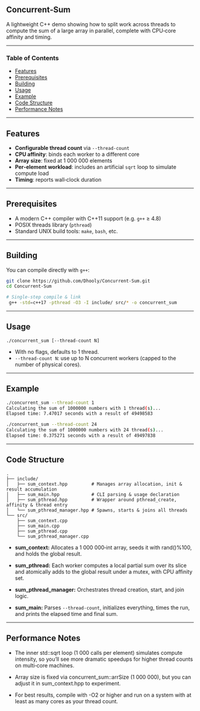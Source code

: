 ## Concurrent‑Sum

A lightweight C++ demo showing how to split work across threads to compute the sum of a large array in parallel, complete with CPU‑core affinity and timing.

---

### Table of Contents

- [Features](#features)
- [Prerequisites](#prerequisites)
- [Building](#building)
- [Usage](#usage)
- [Example](#example)
- [Code Structure](#code-structure)
- [Performance Notes](#performance-notes)

---

## Features

- **Configurable thread count** via `--thread-count`  
- **CPU affinity**: binds each worker to a different core  
- **Array size**: fixed at 1 000 000 elements  
- **Per‑element workload**: includes an artificial `sqrt` loop to simulate compute load  
- **Timing**: reports wall‑clock duration  

---

## Prerequisites

- A modern C++ compiler with C++11 support (e.g. `g++` ≥ 4.8)  
- POSIX threads library (`pthread`)  
- Standard UNIX build tools: `make`, `bash`, etc.  

---

## Building

You can compile directly with `g++`:

```bash
git clone https://github.com/Dhooly/Concurrent-Sum.git
cd Concurrent-Sum

# Single‑step compile & link
 g++ -std=c++17 -pthread -O3 -I include/ src/* -o concurrent_sum
```
---

## Usage

`./concurrent_sum [--thread-count N]`
- With no flags, defaults to 1 thread.
- `--thread-count N`: use up to N concurrent workers (capped to the number of physical cores).

---

## Example

```bash
./concurrent_sum --thread-count 1
Calculating the sum of 1000000 numbers with 1 thread(s)...
Elapsed time: 7.47017 seconds with a result of 49498583

./concurrent_sum --thread-count 24
Calculating the sum of 1000000 numbers with 24 thread(s)...
Elapsed time: 0.375271 seconds with a result of 49497838
```

---

## Code Structure

```
.
├── include/
│   ├── sum_context.hpp         # Manages array allocation, init & result accumulation
│   ├── sum_main.hpp            # CLI parsing & usage declaration
│   ├── sum_pthread.hpp         # Wrapper around pthread_create, affinity & thread entry
│   └── sum_pthread_manager.hpp # Spawns, starts & joins all threads
└── src/
    ├── sum_context.cpp
    ├── sum_main.cpp
    ├── sum_pthread.cpp
    └── sum_pthread_manager.cpp
```
- **sum_context:** Allocates a 1 000 000‑int array, seeds it with rand()%100, and holds the global result.

- **sum_pthread:** Each worker computes a local partial sum over its slice and atomically adds to the global result under a mutex, with CPU affinity set.

- **sum_pthread_manager:** Orchestrates thread creation, start, and join logic.

- **sum_main:** Parses `--thread-count`, initializes everything, times the run, and prints the elapsed time and final sum.

---

## Performance Notes

- The inner std::sqrt loop (1 000 calls per element) simulates compute intensity, so you’ll see more dramatic speedups for higher thread counts on multi‑core machines.

- Array size is fixed via concurrent_sum::arrSize (1 000 000), but you can adjust it in sum_context.hpp to experiment.

- For best results, compile with -O2 or higher and run on a system with at least as many cores as your thread count.
